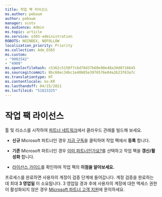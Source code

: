 ```yaml
---
title: 작업 팩 라이선스
ms.author: pebaum
author: pebaum
manager: scotv
ms.audience: Admin
ms.topic: article
ms.service: o365-administration
ROBOTS: NOINDEX, NOFOLLOW
localization_priority: Priority
ms.collection: Adm_O365
ms.custom:
- "9002542"
- "4909"
ms.openlocfilehash: c5362c5150f7c6d70d37b60e90e48a39d8716645
ms.sourcegitcommit: 8bc60ec34bc1e40685e3976576e04a2623f63a7c
ms.translationtype: HT
ms.contentlocale: ko-KR
ms.lasthandoff: 04/15/2021
ms.locfileid: "51823325"
---
```

# <a name="action-pack-licenses"></a>작업 팩 라이선스

툴 및 리소스를 시작하여 [파트너 네트워크](https://aka.ms/MPNActionPack)에서 클라우드 관례를 빌드해 보세요.

- **신규** Microsoft 파트너인 경우 [지금 구독](https://aka.ms/MPNActionPackNew)을 클릭하여 작업 팩에서 **등록** 합니다.

- **기존** Microsoft 파트너인 경우 [이미 파트너인가요?](https://aka.ms/MPNActionPackExisting)를 선택하고 작업 팩을 **갱신/활성화** 합니다. 

- [라이선스 가이드](https://aka.ms/MPNActionPackGuide)를 확인하여 작업 팩의 **이점을 알아보세요.** 

프로세스를 완료하면 사용자의 계정이 검증 단계에 들어갑니다. 계정 검증을 완료하는 데 최대 **3 영업일** 이 소요됩니다. 3 영업일 경과 후에 사용자의 계정에 대한 액세스 권한이 활성화되지 않은 경우 [Microsoft 파트너 고객 지원](https://aka.ms/MPNActionPackSupport)에 문의하세요. 
